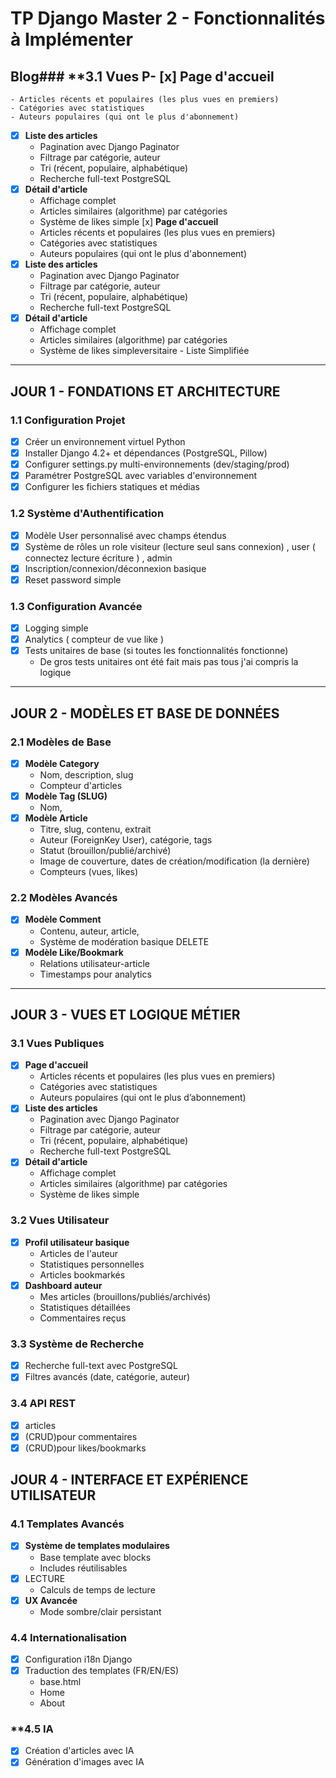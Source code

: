 # TP Django Master 2 - Fonctionnalités à Implémenter

## Blog### **3.1 Vues P- [x]  **Page d'accueil**
    - Articles récents et populaires (les plus vues en premiers)
    - Catégories avec statistiques
    - Auteurs populaires (qui ont le plus d'abonnement)
- [x]  **Liste des articles**
    - Pagination avec Django Paginator
    - Filtrage par catégorie, auteur
    - Tri (récent, populaire, alphabétique)
    - Recherche full-text PostgreSQL
- [x]  **Détail d'article**
    - Affichage complet
    - Articles similaires (algorithme) par catégories
    - Système de likes simple [x]  **Page d'accueil**
    - Articles récents et populaires (les plus vues en premiers)
    - Catégories avec statistiques
    - Auteurs populaires (qui ont le plus d'abonnement)
- [x]  **Liste des articles**
    - Pagination avec Django Paginator
    - Filtrage par catégorie, auteur
    - Tri (récent, populaire, alphabétique)
    - Recherche full-text PostgreSQL
- [x]  **Détail d'article**
    - Affichage complet
    - Articles similaires (algorithme) par catégories
    - Système de likes simpleversitaire - Liste Simplifiée

---

## **JOUR 1 - FONDATIONS ET ARCHITECTURE**

### **1.1 Configuration Projet**

- [x]  Créer un environnement virtuel Python
- [x]  Installer Django 4.2+ et dépendances (PostgreSQL, Pillow)
- [x]  Configurer settings.py multi-environnements (dev/staging/prod)
- [x]  Paramétrer PostgreSQL avec variables d'environnement
- [x]  Configurer les fichiers statiques et médias

### **1.2 Système d'Authentification**

- [x]  Modèle User personnalisé avec champs étendus
- [x]  Système de rôles un role visiteur (lecture seul sans connexion) , user ( connectez lecture écriture ) , admin
- [x]  Inscription/connexion/déconnexion basique
- [x]  Reset password simple

### **1.3 Configuration Avancée**

- [x]  Logging simple
- [x]  Analytics ( compteur de vue like )
- [x]  Tests unitaires de base (si toutes les fonctionnalités fonctionne)
    - De gros tests unitaires ont été fait mais pas tous j'ai compris la logique

---

## **JOUR 2 - MODÈLES ET BASE DE DONNÉES**

### **2.1 Modèles de Base**

- [x]  **Modèle Category**
    - Nom, description, slug
    - Compteur d'articles
- [x]  **Modèle Tag (SLUG)**
    - Nom,
- [x]  **Modèle Article**
    - Titre, slug, contenu, extrait
    - Auteur (ForeignKey User), catégorie, tags
    - Statut (brouillon/publié/archivé)
    - Image de couverture, dates de création/modification (la dernière)
    - Compteurs (vues, likes)

### **2.2 Modèles Avancés**

- [x]  **Modèle Comment**
    - Contenu, auteur, article,
    - Système de modération basique DELETE
- [x]  **Modèle Like/Bookmark**
    - Relations utilisateur-article
    - Timestamps pour analytics
    

---

## **JOUR 3 - VUES ET LOGIQUE MÉTIER**

### **3.1 Vues Publiques**

- [x]  **Page d'accueil**
    - Articles récents et populaires (les plus vues en premiers)
    - Catégories avec statistiques
    - Auteurs populaires (qui ont le plus d’abonnement)
- [x]  **Liste des articles**
    - Pagination avec Django Paginator
    - Filtrage par catégorie, auteur
    - Tri (récent, populaire, alphabétique)
    - Recherche full-text PostgreSQL
- [x]  **Détail d'article**
    - Affichage complet
    - Articles similaires (algorithme) par catégories
    - Système de likes simple
    

### **3.2 Vues Utilisateur**

- [x]  **Profil utilisateur basique**
    - Articles de l'auteur
    - Statistiques personnelles
    - Articles bookmarkés
- [x]  **Dashboard auteur**
    - Mes articles (brouillons/publiés/archivés)
    - Statistiques détaillées
    - Commentaires reçus

### **3.3 Système de Recherche**

- [x]  Recherche full-text avec PostgreSQL
- [x]  Filtres avancés (date, catégorie, auteur)

### **3.4 API REST**

- [x]  articles
- [x]  (CRUD)pour commentaires
- [x]  (CRUD)pour likes/bookmarks

## **JOUR 4 - INTERFACE ET EXPÉRIENCE UTILISATEUR**

### **4.1 Templates Avancés**

- [x]  **Système de templates modulaires**
    - Base template avec blocks
    - Includes réutilisables
- [x]  LECTURE
    - Calculs de temps de lecture
- [x]  **UX Avancée**
    - Mode sombre/clair persistant

### **4.4 Internationalisation**

- [x]  Configuration i18n Django
- [x]  Traduction des templates (FR/EN/ES)
    - base.html
    - Home
    - About

### **4.5 IA
- [x]  Création d'articles avec IA
- [x]  Génération d'images avec IA